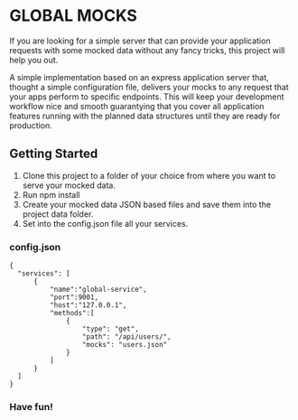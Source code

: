 # GLOBAL MOCKS

If you are looking for a simple server that can provide your application requests with some mocked data without any fancy tricks, this project will help you out.

A simple implementation based on an express application server that, thought a simple configuration file, delivers your mocks to any request that your apps perform to specific endpoints. This will keep your development workflow nice and smooth guarantying that you cover all application features running with the planned data structures until they are ready for production.

## Getting Started

1) Clone this project to a folder of your choice from where you want to serve your mocked data.
2) Run npm install
3) Create your mocked data JSON based files and save them into the project data folder.
4) Set into the config.json file all your services.

### config.json
    {
      "services": [
          {
              "name":"global-service",
              "port":9001,
              "host":"127.0.0.1",
              "methods":[
                  {
                      "type": "get",
                      "path": "/api/users/",
                      "mocks": "users.json"
                  }
              ]
          }
      ]
    }

### Have fun! 
